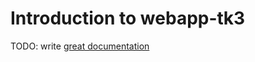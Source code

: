# Introduction to webapp-tk3

TODO: write [great documentation](http://jacobian.org/writing/what-to-write/)
